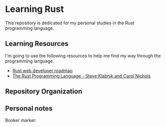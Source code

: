 # Learning Rust

This repository is dedicated for my personal studies in the Rust programming language. 

## Learning Resources

I'm going to use the following resources to help me find my way through the programming language.

- [Rust web developer roadmap](https://github.com/anshulrgoyal/rust-web-developer-roadmap)
- [The Rust Programming Language - Steve Klabnik and Carol Nichols](https://doc.rust-lang.org/stable/book/)

## Repository Organization

## Personal notes

Booker marker:
